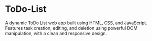 # ToDo-List

A dynamic ToDo List web app built using HTML, CSS, and JavaScript. Features task creation, editing, and deletion using powerful DOM manipulation, with a clean and responsive design.
